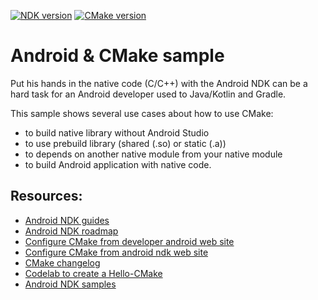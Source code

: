 [![NDK version](https://img.shields.io/static/v1.svg?label=NDK&message=version%2019&color=blue)]()
[![CMake version](https://img.shields.io/static/v1.svg?label=CMake&message=3.6.0&color=red)]()

# Android & CMake sample

Put his hands in the native code (C/C++) with the Android NDK can be a hard task for an Android developer used to
Java/Kotlin and Gradle.

This sample shows several use cases about how to use CMake:
- to build native library without Android Studio
- to use prebuild library (shared (.so) or static (.a))
- to depends on another native module from your native module
- to build Android application with native code.

## Resources:

- [Android NDK guides](https://developer.android.com/ndk/guides)
- [Android NDK roadmap](https://android.googlesource.com/platform/ndk/+/master/docs/Roadmap.md)
- [Configure CMake from developer android web site](https://developer.android.com/studio/projects/configure-cmake)
- [Configure CMake from android ndk web site](https://developer.android.com/ndk/guides/cmake)
- [CMake changelog](https://cmake.org/cmake/help/latest/release/index.html)
- [Codelab to create a Hello-CMake](https://codelabs.developers.google.com/codelabs/android-studio-cmake/index.html#0)
- [Android NDK samples](https://github.com/googlesamples/android-ndk/tree/master)


